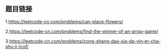 ## 题目链接

1.https://leetcode-cn.com/problems/can-place-flowers/

2.https://leetcode-cn.com/problems/find-the-winner-of-an-array-game/

3.https://leetcode-cn.com/problems/cong-shang-dao-xia-da-yin-er-cha-shu-ii-lcof/
